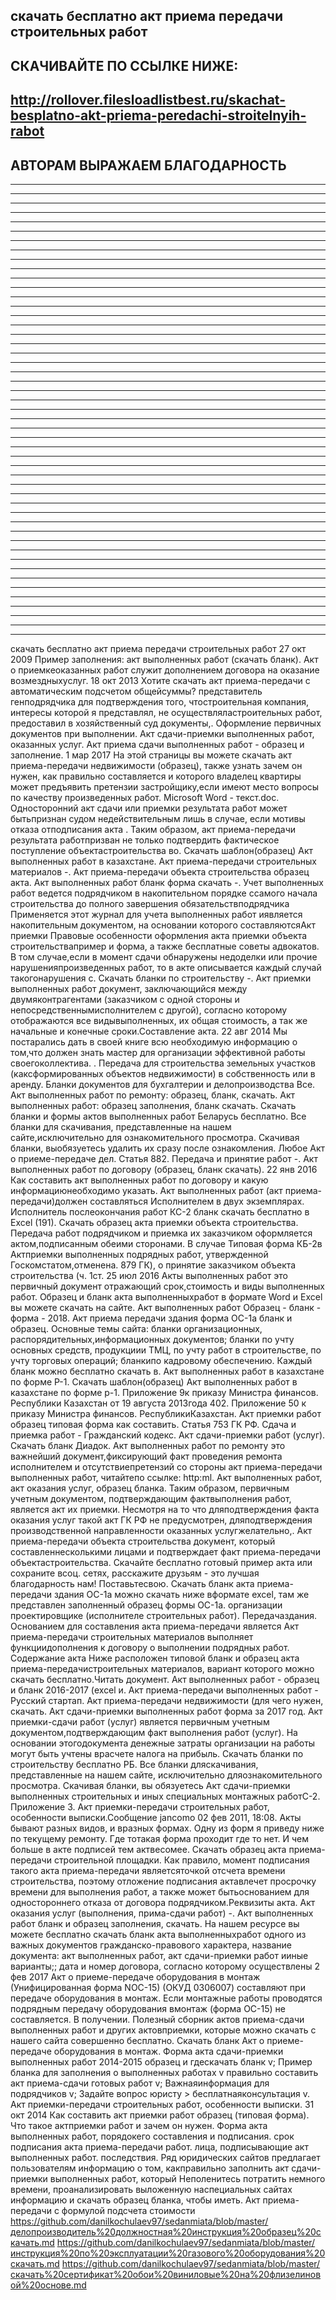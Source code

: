 скачать бесплатно акт приема передачи строительных работ
--------------------------------------------------
СКАЧИВАЙТЕ ПО ССЫЛКЕ НИЖЕ:
--------------------------------------------------
http://rollover.filesloadlistbest.ru/skachat-besplatno-akt-priema-peredachi-stroitelnyih-rabot
--------------------------------------------------
АВТОРАМ ВЫРАЖАЕМ БЛАГОДАРНОСТЬ
--------------------------------------------------
--------------------------------------------------
--------------------------------------------------
--------------------------------------------------
--------------------------------------------------
--------------------------------------------------
--------------------------------------------------
--------------------------------------------------
--------------------------------------------------
--------------------------------------------------
--------------------------------------------------
--------------------------------------------------
--------------------------------------------------
--------------------------------------------------
--------------------------------------------------
--------------------------------------------------
--------------------------------------------------
--------------------------------------------------
--------------------------------------------------
--------------------------------------------------
--------------------------------------------------
--------------------------------------------------
--------------------------------------------------
--------------------------------------------------
--------------------------------------------------
--------------------------------------------------
--------------------------------------------------
--------------------------------------------------
--------------------------------------------------
--------------------------------------------------
--------------------------------------------------
--------------------------------------------------
--------------------------------------------------
--------------------------------------------------
--------------------------------------------------
--------------------------------------------------
--------------------------------------------------
--------------------------------------------------
--------------------------------------------------
--------------------------------------------------
--------------------------------------------------
--------------------------------------------------
--------------------------------------------------
--------------------------------------------------
--------------------------------------------------
--------------------------------------------------
--------------------------------------------------
--------------------------------------------------
--------------------------------------------------
--------------------------------------------------
скачать бесплатно акт приема передачи строительных работ 27 окт 2009  Пример заполнения: акт выполненных работ (скачать бланк). Акт о приемкеоказанных работ служит дополнением договора на оказание возмездныхуслуг. 18 окт 2013  Хотите скачать акт приема-передачи с автоматическим подсчетом общейсуммы?  представитель генподрядчика для подтверждения того, чтостроительная компания, интересы которой я представлял, не осуществляластроительных работ, предоставил в хозяйственный суд документы,. Оформление первичных документов при выполнении. Акт сдачи-приемки выполненных работ, оказанных услуг. Акт приема сдачи выполненных работ - образец и заполнение. 1 мар 2017  На этой страницы вы можете скачать акт приема-передачи недвижимости (образец), также узнать зачем он нужен, как правильно составляется и которого владелец квартиры может предъявить претензии застройщику,если имеют место вопросы по качеству произведенных работ. Microsoft Word - текст.doc. Односторонний акт сдачи или приемки результата работ может бытьпризнан судом недействительным лишь в случае, если мотивы отказа отподписания акта . Таким образом, акт приема-передачи результата работпризван не только подтвердить фактическое поступление объектастроительства во. Скачать шаблон(образец) Акт выполненных работ в казахстане. Акт приема-передачи строительных материалов -. Акт приема-передачи объекта строительства  образец акта. Акт выполненных работ бланк форма скачать -. Учет выполненных работ ведется подрядчиком в накопительном порядке ссамого начала строительства до полного завершения обязательствподрядчика  Применяется этот журнал для учета выполненных работ иявляется накопительным документом, на основании которого составляютсяАкт приемки
Правовые особенности оформления акта приемки объекта строительствапример и форма, а также бесплатные советы адвокатов.  В том случае,если в момент сдачи обнаружены недоделки или прочие нарушенияпроизведенных работ, то в акте описывается каждый случай такогонарушения с. Скачать бланки по строительству -. Акт приемки выполненных работ  документ, заключающийся между двумяконтрагентами (заказчиком с одной стороны и непосредственнымисполнителем с другой), согласно которому отображаются все видывыполненных, их общая стоимость, а так же начальные и конечные сроки.Составление акта. 22 авг 2014  Мы постарались дать в своей книге всю необходимую информацию о том,что должен знать мастер для организации эффективной работы своегоколлектива. . Передача для строительства земельных участков (каксформированных объектов недвижимости) в собственность или в аренду. Бланки документов для бухгалтерии и делопроизводства  Все. Акт выполненных работ по ремонту: образец, бланк, скачать. Акт выполненных работ: образец заполнения, бланк скачать. Скачать бланки и формы актов выполненных работ Беларусь бесплатно. Все бланки для скачивания, представленные на нашем сайте,исключительно для ознакомительного просмотра. Скачивая бланки, выобязуетесь удалить их сразу после ознакомления. Любое  Акт о приеме-передаче дел. Статья 882. Передача и принятие работ -. Акт выполненных работ по договору (образец, бланк скачать). 22 янв 2016  Как составить акт выполненных работ по договору и какую информациюнеобходимо указать.  Акт выполненных работ (акт приема-передачи)должен составляться Исполнителем в двух экземплярах. Исполнитель послеокончания работ  КС-2 бланк скачать бесплатно в Excel (191). Скачать образец акта приемки объекта строительства. Передача работ подрядчиком и приемка их заказчиком оформляется актом,подписанным обеими сторонами. В случае  Типовая форма  КБ-2в Актприемки выполненных подрядных работ, утвержденной Госкомстатом,отменена.  879 ГК), о принятие заказчиком объекта строительства (ч. 1ст.
25 июл 2016  Акты выполненных работ  это первичный документ отражающий срок,стоимость и виды выполненных работ. Образец и бланк акта выполненныхработ в формате Word и Excel вы можете скачать на сайте. Акт выполненных работ  Образец - бланк - форма - 2018. Акт приема передачи здания форма ОС-1а бланк и образец. Основные темы сайта: бланки организационных, распорядительных,информационных документов; бланки по учту основных средств, продукциии ТМЦ, по учту работ в строительстве, по учту торговых операций; бланкипо кадровому обеспечению. Каждый бланк можно бесплатно скачать в. Акт выполненных работ в казахстане по форме Р-1. Скачать шаблон(образец) Акт выполненных работ в казахстане по форме р-1. Приложение 9к приказу Министра финансов. Республики Казахстан от 19 августа 2013года  402. Приложение 50 к приказу Министра финансов. РеспубликиКазахстан. Акт приемки работ образец типовая форма как составить. Статья 753 ГК РФ. Сдача и приемка работ - Гражданский кодекс. Акт сдачи-приемки работ (услуг). Скачать бланк  Диадок. Акт выполненных работ по ремонту  это важнейший документ,фиксирующий факт проведения ремонта исполнителем и отсутствиепретензий со стороны  акт приема-передачи выполненных работ, читайтепо ссылке: http:ml. Акт выполненных работ, акт оказания услуг, образец бланка. Таким образом, первичным учетным документом, подтверждающим фактвыполнения работ, является акт их приемки. Несмотря на то что дляподтверждения факта оказания услуг такой акт ГК РФ не предусмотрен, дляподтверждения производственной направленности оказанных услугжелательно,. Акт приема-передачи объекта строительства  документ, который составленнесколькими лицами и подтверждает факт приема-передачи объектастроительства.  Скачайте бесплатно готовый пример акта или сохраните всоц. сетях, расскажите друзьям - это лучшая благодарность нам! Поставьтесвою. Скачать бланк акта приема-передачи здания ОС-1а можно скачать ниже вформате excel, там же представлен заполненный образец формы ОС-1а. организации проектировщике (исполнителе строительных работ). Передачаздания. Основанием для составления акта приема-передачи является
Акт приема-передачи строительных материалов выполняет функциидополнения к договору о выполнении подрядных работ. Содержание акта Ниже расположен типовой бланк и образец акта приема-передачистроительных материалов, вариант которого можно скачать бесплатно.Читать документ. Акт выполненных работ - образец и бланк 2016-2017 (excel и. Акт приема-передачи выполненных работ - Русский стартап. Акт приема-передачи недвижимости (для чего нужен, скачать. Акт сдачи-приемки выполненных работ  форма за 2017 год. Акт приемки-сдачи работ (услуг) является первичным учетным документом,подтверждающим факт выполнения работ (услуг). На основании этогодокумента денежные затраты организации на работы могут быть учтены врасчете налога на прибыль. Скачать бланки по строительству бесплатно РБ.  Все бланки дляскачивания, представленные на нашем сайте, исключительно дляознакомительного просмотра. Скачивая бланки, вы обязуетесь  Акт сдачи-приемки выполненных строительных и иных специальных монтажных работС-2. Приложение 3. Акт приемки-передачи строительных работ, особенности выписки.Сообщение jancomo  02 фев 2011, 18:08. Акты бывают разных видов, и вразных формах. Одну из форм я приведу ниже по текущему ремонту. Где тотакая форма проходит где то нет. И чем больше в акте подписей тем актвесомее. Скачать образец акта приема-передачи строительной площадки. Как правило, момент подписания такого акта приема-передачи являетсяточкой отсчета времени строительства, поэтому отложение подписания актавлечет просрочку времени для выполнения работ, а также может бытьоснованием для одностороннего отказа от договора подрядчиком.Реквизиты акта. Акт оказания услуг (выполнения, прима-сдачи работ) -. Акт выполненных работ  бланк и образец заполнения, скачать. На нашем ресурсе вы можете бесплатно скачать бланк акта выполненныхработ  одного из важных документов гражданско-правового характера, название документа: акт выполненных работ, акт сдачи-приемки работ ииные варианты;; дата и номер договора, согласно которому осуществлены
2 фев 2017  Акт о приеме-передаче оборудования в монтаж (Унифицированная форма NОС-15) (ОКУД 0306007) составляют при передаче оборудования в монтаж. Если монтажные работы проводятся подрядным  передачу оборудования вмонтаж (форма ОС-15) не составляется. В получении. Полезный сборник актов приема-сдачи выполненных работ и других актовприемки, которые можно скачать с нашего сайта совершенно бесплатно. Скачать бланк Акт о приеме-передаче оборудования в монтаж. Форма акта сдачи-приемки выполненных работ 2014-2015  образец и гдескачать бланк v; Пример бланка для заполнения о выполненных работах v правильно составить акт приема-сдачи готовых работ v; Важнаяинформация для подрядчиков v; Задайте вопрос юристу > бесплатнаяконсультация v. Акт приемки-передачи строительных работ, особенности выписки. 31 окт 2014  Как составить акт приемки работ образец (типовая форма). Что такое актприемки работ и зачем он нужен. Форма акта выполненных работ, порядокего составления и подписания. срок подписания акта приема-передачи работ. лица, подписывающие акт выполненных работ. последствия. Ряд юридических сайтов предлагает пользователям информацию о том, какправильно заполнить акт сдачи-приемки выполненных работ, который  Неполенитесь потратить немного времени, проанализировать выложенную наспециальных сайтах информацию и скачать образец бланка, чтобы иметь. Акт приема-передачи с формулой подсчета стоимости
https://github.com/danilkochulaev97/sedanmiata/blob/master/делопроизводитель%20должностная%20инструкция%20образец%20скачать.md
https://github.com/danilkochulaev97/sedanmiata/blob/master/инструкция%20по%20эксплуатации%20газового%20оборудования%20скачать.md
https://github.com/danilkochulaev97/sedanmiata/blob/master/скачать%20сертификат%20обои%20виниловые%20на%20флизелиновой%20основе.md